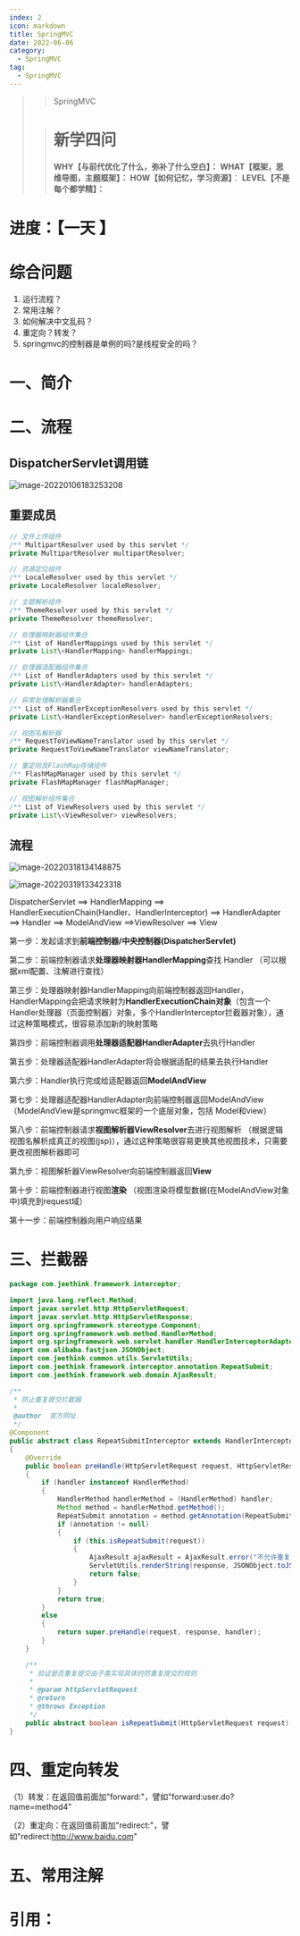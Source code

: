```yaml
---
index: 2
icon: markdown
title: SpringMVC
date: 2022-06-06
category:
  - SpringMVC
tag:
  - SpringMVC
---
```


> > SpringMVC
>
> <!-- more -->
>
> > # 新学四问
> >
> > **WHY【与前代优化了什么，弥补了什么空白】：**
> > **WHAT【框架，思维导图，主题框架】：**
> > **HOW【如何记忆，学习资源】**：
> > **LEVEL【不是每个都学精】：**
>
# 进度：【一天 】

# 综合问题

1. 运行流程？
2. 常用注解？
3. 如何解决中文乱码？
4. 重定向？转发？
4. springmvc的控制器是单例的吗?是线程安全的吗？

# 一、简介

# 二、流程

## DispatcherServlet调用链

![image-20220106183253208](http://qnimg.gisfsde.com/work/image-20220106183253208.png)

## 重要成员

```java
// 文件上传组件
/** MultipartResolver used by this servlet */
private MultipartResolver multipartResolver;

// 资源定位组件
/** LocaleResolver used by this servlet */
private LocaleResolver localeResolver;

// 主题解析组件
/** ThemeResolver used by this servlet */
private ThemeResolver themeResolver;

// 处理器映射器组件集合
/** List of HandlerMappings used by this servlet */
private List\<HandlerMapping> handlerMappings;

// 处理器适配器组件集合
/** List of HandlerAdapters used by this servlet */
private List\<HandlerAdapter> handlerAdapters;

// 异常处理解析器集合
/** List of HandlerExceptionResolvers used by this servlet */
private List\<HandlerExceptionResolver> handlerExceptionResolvers;

// 视图名解析器
/** RequestToViewNameTranslator used by this servlet */
private RequestToViewNameTranslator viewNameTranslator;

// 重定向及FlashMap存储组件
/** FlashMapManager used by this servlet */
private FlashMapManager flashMapManager;

// 视图解析组件集合
/** List of ViewResolvers used by this servlet */
private List\<ViewResolver> viewResolvers;
```



## 流程

![image-20220318134148875](http://qnimg.gisfsde.com/work/image-20220318134148875.png)

![image-20220319133423318](http://qnimg.gisfsde.com/image-20220319133423318.png)

DispatcherServlet ==> HandlerMapping ==> HandlerExecutionChain(Handler、HandlerInterceptor) ==> HandlerAdapter ==> Handler ==> ModelAndView ==>ViewResolver ==> View

第一步：发起请求到**前端控制器/中央控制器(DispatcherServlet)**

第二步：前端控制器请求**处理器映射器HandlerMapping**查找 Handler （可以根据xml配置、注解进行查找）

第三步：处理器映射器HandlerMapping向前端控制器返回Handler，HandlerMapping会把请求映射为**HandlerExecutionChain对象**（包含一个Handler处理器（页面控制器）对象，多个HandlerInterceptor拦截器对象），通过这种策略模式，很容易添加新的映射策略

第四步：前端控制器调用**处理器适配器HandlerAdapter**去执行Handler

第五步：处理器适配器HandlerAdapter将会根据适配的结果去执行Handler

第六步：Handler执行完成给适配器返回**ModelAndView**

第七步：处理器适配器HandlerAdapter向前端控制器返回ModelAndView （ModelAndView是springmvc框架的一个底层对象，包括 Model和view）

第八步：前端控制器请求**视图解析器ViewResolver**去进行视图解析 （根据逻辑视图名解析成真正的视图(jsp)），通过这种策略很容易更换其他视图技术，只需要更改视图解析器即可

第九步：视图解析器ViewResolver向前端控制器返回**View**

第十步：前端控制器进行视图**渲染** （视图渲染将模型数据(在ModelAndView对象中)填充到request域）

第十一步：前端控制器向用户响应结果

# 三、拦截器

```java
package com.jeethink.framework.interceptor;

import java.lang.reflect.Method;
import javax.servlet.http.HttpServletRequest;
import javax.servlet.http.HttpServletResponse;
import org.springframework.stereotype.Component;
import org.springframework.web.method.HandlerMethod;
import org.springframework.web.servlet.handler.HandlerInterceptorAdapter;
import com.alibaba.fastjson.JSONObject;
import com.jeethink.common.utils.ServletUtils;
import com.jeethink.framework.interceptor.annotation.RepeatSubmit;
import com.jeethink.framework.web.domain.AjaxResult;

/**
 * 防止重复提交拦截器
 * 
 @author  官方网址
 */
@Component
public abstract class RepeatSubmitInterceptor extends HandlerInterceptorAdapter
{
    @Override
    public boolean preHandle(HttpServletRequest request, HttpServletResponse response, Object handler) throws Exception
    {
        if (handler instanceof HandlerMethod)
        {
            HandlerMethod handlerMethod = (HandlerMethod) handler;
            Method method = handlerMethod.getMethod();
            RepeatSubmit annotation = method.getAnnotation(RepeatSubmit.class);
            if (annotation != null)
            {
                if (this.isRepeatSubmit(request))
                {
                    AjaxResult ajaxResult = AjaxResult.error("不允许重复提交，请稍后再试");
                    ServletUtils.renderString(response, JSONObject.toJSONString(ajaxResult));
                    return false;
                }
            }
            return true;
        }
        else
        {
            return super.preHandle(request, response, handler);
        }
    }

    /**
     * 验证是否重复提交由子类实现具体的防重复提交的规则
     * 
     * @param httpServletRequest
     * @return
     * @throws Exception
     */
    public abstract boolean isRepeatSubmit(HttpServletRequest request);
}
```

# 四、重定向转发

（1）转发：在返回值前面加"forward:"，譬如"forward:user.do?name=method4"

（2）重定向：在返回值前面加"redirect:"，譬如"redirect:http://www.baidu.com"

# 五、常用注解



# 引用：



